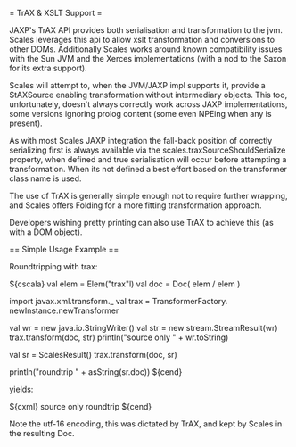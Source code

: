 = TrAX & XSLT Support =

JAXP's TrAX API provides both serialisation and transformation to the jvm.  Scales leverages this api to allow xslt transformation and conversions to other DOMs.  Additionally Scales works around known compatibility issues with the Sun JVM and the Xerces implementations (with a nod to the Saxon for its extra support).

Scales will attempt to, when the JVM/JAXP impl supports it, provide a StAXSource enabling transformation without intermediary objects.  This too, unfortunately, doesn't always correctly work across JAXP implementations, some versions ignoring prolog content (some even NPEing when any is present).

As with most Scales JAXP integration the fall-back position of correctly serializing first is always available via the scales.traxSourceShouldSerialize property, when defined and true serialisation will occur before attempting a transformation.  When its not defined a best effort based on the transformer class name is used.

The use of TrAX is generally simple enough not to require further wrapping, and Scales offers Folding for a more fitting transformation approach.

Developers wishing pretty printing can also use TrAX to achieve this (as with a DOM object).

== Simple Usage Example ==

Roundtripping with trax:

${cscala}
  val elem = Elem("trax"l)
  val doc = Doc( elem / elem )

  import javax.xml.transform._
  val trax = TransformerFactory.
    newInstance.newTransformer

  val wr = new java.io.StringWriter()
  val str = new stream.StreamResult(wr)
  trax.transform(doc, str)
  println("source only " + wr.toString)
    
  val sr = ScalesResult()
  trax.transform(doc, sr)
    
   println("roundtrip " + asString(sr.doc))
${cend}

yields:

${cxml}
source only <?xml version="1.0" encoding="UTF-8"?><trax><trax/></trax>
roundtrip <?xml version="1.0" encoding="UTF-16"?><trax><trax/></trax>
${cend}

Note the utf-16 encoding, this was dictated by TrAX, and kept by Scales in the resulting Doc.